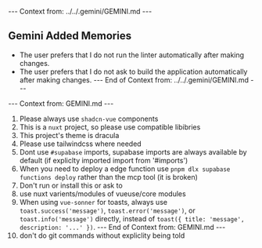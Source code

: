 --- Context from: ../../.gemini/GEMINI.md ---
## Gemini Added Memories
- The user prefers that I do not run the linter automatically after making changes.
- The user prefers that I do not ask to build the application automatically after making changes.
--- End of Context from: ../../.gemini/GEMINI.md ---

--- Context from: GEMINI.md ---
1. Please always use `shadcn-vue` components
2. This is a `nuxt` project, so please use compatible libibries
3. This project's theme is dracula
4. Please use tailwindcss where needed
5. Dont use `#supabase` imports, supabase imports are always available by default (if expliclty imported import from '#imports')
6. When you need to deploy a edge function use `pnpm dlx supabase functions deploy` rather than the mcp tool (it is broken)
7. Don't run or install this or ask to
8. use nuxt varients/modules of vueuse/core modules
9. When using `vue-sonner` for toasts, always use `toast.success('message')`, `toast.error('message')`, or `toast.info('message')` directly, instead of `toast({ title: 'message', description: '...' })`.
--- End of Context from: GEMINI.md ---
10. don't do git commands without expliclity being told